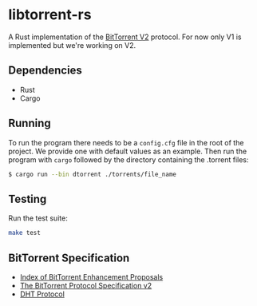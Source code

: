 # libtorrent-rs

A Rust implementation of the [BitTorrent V2](http://bittorrent.org/beps/bep_0052.html) protocol. For now only V1 is implemented but we're working on V2.

## Dependencies
- Rust
- Cargo

## Running
To run the program there needs to be a `config.cfg` file in the root of the project. We provide one with default values as an example.
Then run the program with `cargo` followed by the directory containing the .torrent files:
```bash
$ cargo run --bin dtorrent ./torrents/file_name
```

## Testing
Run the test suite:
```bash
make test
```

## BitTorrent Specification

- [Index of BitTorrent Enhancement Proposals](http://bittorrent.org/beps/bep_0000.html)
- [The BitTorrent Protocol Specification v2](http://bittorrent.org/beps/bep_0052.html)
- [DHT Protocol](http://bittorrent.org/beps/bep_0005.html)
